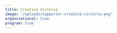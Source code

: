 ```yaml
---
title: Creative Victoria
image: "/uploads/supporter-creative-victoria.png"
organisational: true
program: true
---
```


